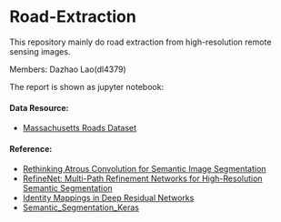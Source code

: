 # Road-Extraction
This repository mainly do road extraction from high-resolution remote sensing images.  
  
Members: Dazhao Lao(dl4379)
  
  The report is shown as jupyter notebook:  
#### Data Resource:  
* [Massachusetts Roads Dataset](https://www.cs.toronto.edu/~vmnih/data/)  
#### Reference:
* [Rethinking Atrous Convolution for Semantic Image Segmentation](https://arxiv.org/abs/1706.05587)
* [RefineNet: Multi-Path Refinement Networks for High-Resolution Semantic Segmentation](https://arxiv.org/abs/1611.06612)
* [Identity Mappings in Deep Residual Networks](https://arxiv.org/pdf/1603.05027.pdf)
* [Semantic_Segmentation_Keras](https://github.com/liuph0119/Semantic_Segmentation_Keras)

